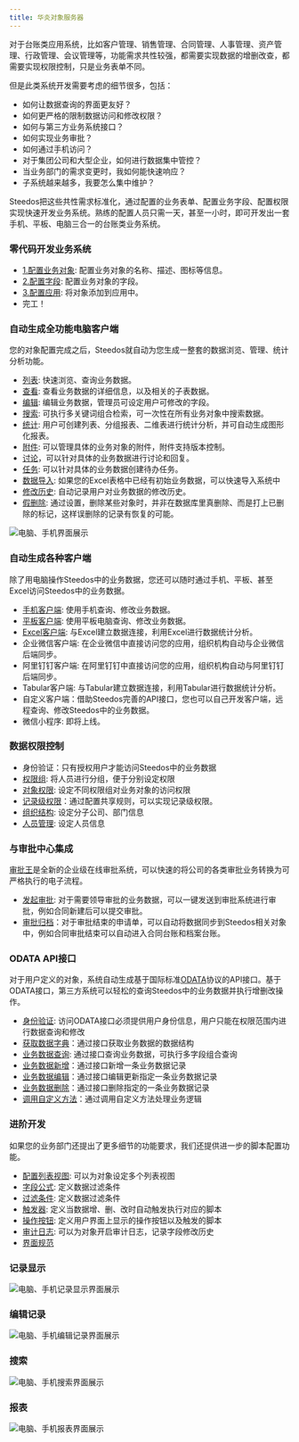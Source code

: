 ```yaml
---
title: 华炎对象服务器
---
```


对于台账类应用系统，比如客户管理、销售管理、合同管理、人事管理、资产管理、行政管理、会议管理等，功能需求共性较强，都需要实现数据的增删改查，都需要实现权限控制，只是业务表单不同。

但是此类系统开发需要考虑的细节很多，包括：
- 如何让数据查询的界面更友好？
- 如何更严格的限制数据访问和修改权限？
- 如何与第三方业务系统接口？
- 如何实现业务审批？
- 如何通过手机访问？
- 对于集团公司和大型企业，如何进行数据集中管控？
- 当业务部门的需求变更时，我如何能快速响应？
- 子系统越来越多，我要怎么集中维护？

Steedos把这些共性需求标准化，通过配置的业务表单、配置业务字段、配置权限实现快速开发业务系统。熟练的配置人员只需一天，甚至一小时，即可开发出一套手机、平板、电脑三合一的台账类业务系统。

### 零代码开发业务系统
- [1.配置业务对象](object.md): 配置业务对象的名称、描述、图标等信息。
- [2.配置字段](object_field.md): 配置业务对象的字段。
- [3.配置应用](app.md): 将对象添加到应用中。
- 完工！

### 自动生成全功能电脑客户端
您的对象配置完成之后，Steedos就自动为您生成一整套的数据浏览、管理、统计分析功能。
- [列表](record_list.md): 快速浏览、查询业务数据。
- [查看](record_view.md): 查看业务数据的详细信息，以及相关的子表数据。
- [编辑](record_edit.md): 编辑业务数据，管理员可设定用户可修改的字段。
- [搜索](record_search.md): 可执行多关键词组合检索，可一次性在所有业务对象中搜索数据。
- [统计](reports.md): 用户可创建列表、分组报表、二维表进行统计分析，并可自动生成图形化报表。
- [附件](record_attachment.md): 可以管理具体的业务对象的附件，附件支持版本控制。
- [讨论](record_chatter.md)，可以针对具体的业务数据进行讨论和回复。
- [任务](record_tasks.md): 可以针对具体的业务数据创建待办任务。
- [数据导入](record_import.md): 如果您的Excel表格中已经有初始业务数据，可以快速导入系统中
- [修改历史](record_history.md): 自动记录用户对业务数据的修改历史。
- [假删除](record_trash.md): 通过设置，删除某些对象时，并非在数据库里真删除、而是打上已删除的标记，这样误删除的记录有恢复的可能。

![电脑、手机界面展示](assets/mac_ipad_iphone_home.png)

### 自动生成各种客户端
除了用电脑操作Steedos中的业务数据，您还可以随时通过手机、平板、甚至Excel访问Steedos中的业务数据。
- [手机客户端](app_mobile.md): 使用手机查询、修改业务数据。
- [平板客户端](app_ipad.md): 使用平板电脑查询、修改业务数据。
- [Excel客户端](app_excel.md): 与Excel建立数据连接，利用Excel进行数据统计分析。
- 企业微信客户端: 在企业微信中直接访问您的应用，组织机构自动与企业微信后端同步。
- 阿里钉钉客户端: 在阿里钉钉中直接访问您的应用，组织机构自动与阿里钉钉后端同步。
- Tabular客户端: 与Tabular建立数据连接，利用Tabular进行数据统计分析。
- 自定义客户端：借助Steedos完善的API接口，您也可以自己开发客户端，远程查询、修改Steedos中的业务数据。
- 微信小程序: 即将上线。

### 数据权限控制
- 身份验证：只有授权用户才能访问Steedos中的业务数据
- [权限组](permission_set.md): 将人员进行分组，便于分别设定权限
- [对象权限](object_permission.md): 设定不同权限组对业务对象的访问权限
- [记录级权限](permission_share.md)：通过配置共享规则，可以实现记录级权限。
- [组织结构](organization.md): 设定分子公司、部门信息
- [人员管理](space_user.md): 设定人员信息

### 与审批中心集成
[审批王](https://www.steedos.com/cn/workflow/)是全新的企业级在线审批系统，可以快速的将公司的各类审批业务转换为可严格执行的电子流程。
- [发起审批](workflow_submit.md): 对于需要领导审批的业务数据，可以一键发送到审批系统进行审批，例如合同新建后可以提交审批。
- [审批归档](workflow_archive.md)：对于审批结束的申请单，可以自动将数据同步到Steedos相关对象中，例如合同审批结束可以自动进入合同台账和档案台账。

### ODATA API接口
对于用户定义的对象，系统自动生成基于国际标准[ODATA](http://www.odata.org/)协议的API接口。基于ODATA接口，第三方系统可以轻松的查询Steedos中的业务数据并执行增删改操作。
- [身份验证](odata_auth.md): 访问ODATA接口必须提供用户身份信息，用户只能在权限范围内进行数据查询和修改
- [获取数据字典](odata_metadata.md)：通过接口获取业务数据的数据结构
- [业务数据查询](odata_query.md): 通过接口查询业务数据，可执行多字段组合查询
- [业务数据新增](odata_add.md)：通过接口新增一条业务数据记录
- [业务数据编辑](odata_edit.md)：通过接口编辑更新指定一条业务数据记录
- [业务数据删除](odata_delete.md)：通过接口删除指定的一条业务数据记录
- [调用自定义方法](odata_functions.md)：通过调用自定义方法处理业务逻辑

### 进阶开发
如果您的业务部门还提出了更多细节的功能要求，我们还提供进一步的脚本配置功能。
- [配置列表视图](object_listview.md): 可以为对象设定多个列表视图
- [字段公式](object_field_formula.md): 定义数据过滤条件
- [过滤条件](object_filter.md): 定义数据过滤条件
- [触发器](object_trigger.md): 定义当数据增、删、改时自动触发执行对应的脚本
- [操作按钮](object_action.md): 定义用户界面上显示的操作按钮以及触发的脚本
- [审计日志](object_audit.md): 可以为对象开启审计日志，记录字段修改历史
- [界面规范](https://www.lightningdesignsystem.com/guidelines/overview/)

### 记录显示
![电脑、手机记录显示界面展示](assets/mac_mobile_view.jpg)

### 编辑记录
![电脑、手机编辑记录界面展示](assets/ipad_iphone_edit.jpg)

### 搜索
![电脑、手机搜索界面展示](assets/mac_mobile_search.jpg)

### 报表
![电脑、手机报表界面展示](assets/mac_mobile_report.jpg)
